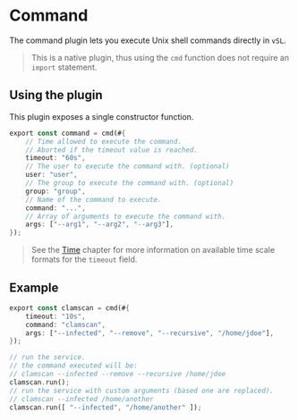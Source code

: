 # Command

The command plugin lets you execute Unix shell commands directly in `vSL`.

> This is a native plugin, thus using the `cmd` function does not require an `import` statement.

## Using the plugin

This plugin exposes a single constructor function.

```rust
export const command = cmd(#{
    // Time allowed to execute the command.
    // Aborted if the timeout value is reached.
    timeout: "60s",
    // The user to execute the command with. (optional)
    user: "user",
    // The group to execute the command with. (optional)
    group: "group",
    // Name of the command to execute.
    command: "...",
    // Array of arguments to execute the command with.
    args: ["--arg1", "--arg2", "--arg3"],
});
```

> See the [Time](/src/filtering/time.md) chapter for more information on available time scale formats for the `timeout` field.

## Example

```rust
export const clamscan = cmd(#{
    timeout: "10s",
    command: "clamscan",
    args: ["--infected", "--remove", "--recursive", "/home/jdoe"],
});

// run the service.
// the command executed will be:
// clamscan --infected --remove --recursive /home/jdoe
clamscan.run();
// run the service with custom arguments (based one are replaced).
// clamscan --infected /home/another
clamscan.run([ "--infected", "/home/another" ]);
```